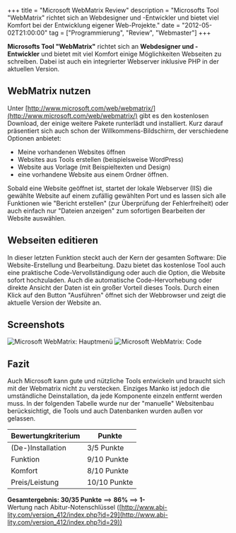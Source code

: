 +++
title       = "Microsoft WebMatrix Review"
description = "Microsofts Tool \"WebMatrix\" richtet sich an Webdesigner und -Entwickler und bietet viel Komfort bei der Entwicklung eigener Web-Projekte."
date        = "2012-05-02T21:00:00"
tag         = ["Programmierung", "Review", "Webmaster"]
+++

**Microsofts Tool "WebMatrix"** richtet sich an **Webdesigner und -Entwickler** und bietet mit viel Komfort einige Möglichkeiten Webseiten zu schreiben. Dabei ist auch ein integrierter Webserver inklusive PHP in der aktuellen Version.

<!--more-->

## WebMatrix nutzen
Unter [http://www.microsoft.com/web/webmatrix/](http://www.microsoft.com/web/webmatrix/) gibt es den kostenlosen Download, der einige weitere Pakete runterlädt und installiert. Kurz darauf präsentiert sich auch schon der Willkommens-Bildschirm, der verschiedene Optionen anbietet:

* Meine vorhandenen Websites öffnen
* Websites aus Tools erstellen (beispielsweise WordPress)
* Website aus Vorlage (mit Beispieltexten und Design)
* eine vorhandene Website aus einem Ordner öffnen.

Sobald eine Website geöffnet ist, startet der lokale Webserver (IIS) die gewählte Website auf einem zufällig gewählten Port und es lassen sich alle Funktionen wie "Bericht erstellen" (zur Überprüfung der Fehlerfreiheit) oder auch einfach nur "Dateien anzeigen" zum sofortigen Bearbeiten der Website auswählen.

## Webseiten editieren
In dieser letzten Funktion steckt auch der Kern der gesamten Software: Die Website-Erstellung und Bearbeitung. Dazu bietet das kostenlose Tool auch eine praktische Code-Vervollständigung oder auch die Option, die Website sofort hochzuladen. Auch die automatische Code-Hervorhebung oder direkte Ansicht der Daten ist ein großer Vorteil dieses Tools.
Durch einen Klick auf den Button "Ausführen" öffnet sich der Webbrowser und zeigt die aktuelle Version der Website an.

## Screenshots
![Microsoft WebMatrix: Hauptmenü](/images/microsoft-webmatrix-review/Hauptmenue.png)
![Microsoft WebMatrix: Code](/images/microsoft-webmatrix-review/Code.png)

## Fazit
Auch Microsoft kann gute und nützliche Tools entwickeln und braucht sich mit der Webmatrix nicht zu verstecken. Einziges Manko ist jedoch die umständliche Deinstallation, da jede Komponente einzeln entfernt werden muss. In der folgenden Tabelle wurde nur der "manuelle" Websitenbau berücksichtigt, die Tools und auch Datenbanken wurden außen vor gelassen.

Bewertungkriterium | Punkte
-------------------|--------------
(De-)Installation  | 3/5 Punkte
Funktion           | 9/10 Punkte
Komfort            | 8/10 Punkte
Preis/Leistung     | 10/10 Punkte

**Gesamtergebnis: 30/35 Punkte** ==> **86%** ==> **1-**  
Wertung nach Abitur-Notenschlüssel ([http://www.abi-lity.com/version_412/index.php?id=29](http://www.abi-lity.com/version_412/index.php?id=29))